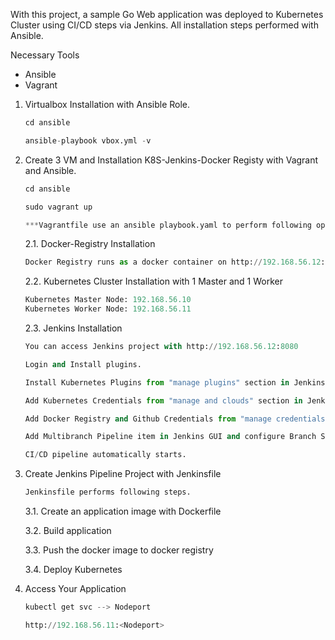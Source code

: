 With this project, a sample Go Web application was deployed to Kubernetes Cluster using CI/CD steps via Jenkins. All installation steps performed with Ansible.

Necessary Tools
- Ansible
- Vagrant

1. Virtualbox Installation with Ansible Role.

   ```python 
   cd ansible 

   ansible-playbook vbox.yml -v
   ```
2. Create 3 VM and Installation K8S-Jenkins-Docker Registy with Vagrant and Ansible.
   
   ```python
   cd ansible

   sudo vagrant up

   ***Vagrantfile use an ansible playbook.yaml to perform following operations. 
   ```
   2.1. Docker-Registry Installation
    
   ```python 
   Docker Registry runs as a docker container on http://192.168.56.12:5000 .
   ```  
   2.2. Kubernetes Cluster Installation with 1 Master and 1 Worker

   ```python 
   Kubernetes Master Node: 192.168.56.10
   Kubernetes Worker Node: 192.168.56.11 
   ``` 
   2.3. Jenkins Installation

   ```python 
   You can access Jenkins project with http://192.168.56.12:8080

   Login and Install plugins.

   Install Kubernetes Plugins from "manage plugins" section in Jenkins GUI.

   Add Kubernetes Credentials from "manage and clouds" section in Jenkins GUI.

   Add Docker Registry and Github Credentials from "manage credentials" section in Jenkins GUI.

   Add Multibranch Pipeline item in Jenkins GUI and configure Branch Sources. 

   CI/CD pipeline automatically starts.
   ```
3. Create Jenkins Pipeline Project with Jenkinsfile

   ```python
   Jenkinsfile performs following steps.
   ```   
   3.1. Create an application image with Dockerfile

   3.2. Build application

   3.3. Push the docker image to docker registry

   3.4. Deploy Kubernetes 

4. Access Your Application
   
   ```python
   kubectl get svc --> Nodeport

   http://192.168.56.11:<Nodeport>
   ```